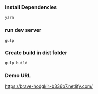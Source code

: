 ### Install Dependencies
```shell
yarn
```

### run dev server
```shell
gulp
```

### Create build in dist folder
```
gulp build
```

### Demo URL

<https://brave-hodgkin-b336b7.netlify.com/>
